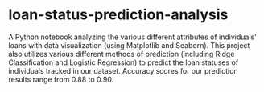 # loan-status-prediction-analysis
A Python notebook analyzing the various different attributes of individuals' loans with data visualization (using Matplotlib and Seaborn). This project also utilizes various different methods of prediction (including Ridge Classification and Logistic Regression) to predict the loan statuses of individuals tracked in our dataset. Accuracy scores for our prediction results range from 0.88 to 0.90. 
